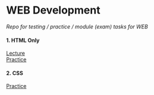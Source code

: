 # WEB Development
*Repo for testing / practice / module (exam) tasks for WEB*

#### 1. HTML Only
[Lecture](https://github.com/knu-2nd-tochanenko/WEB/tree/master/1_lecture)\
[Practice](https://github.com/knu-2nd-tochanenko/WEB/tree/master/1_practice)

#### 2. CSS
[Practice](https://github.com/knu-2nd-tochanenko/WEB/tree/master/2_practice)